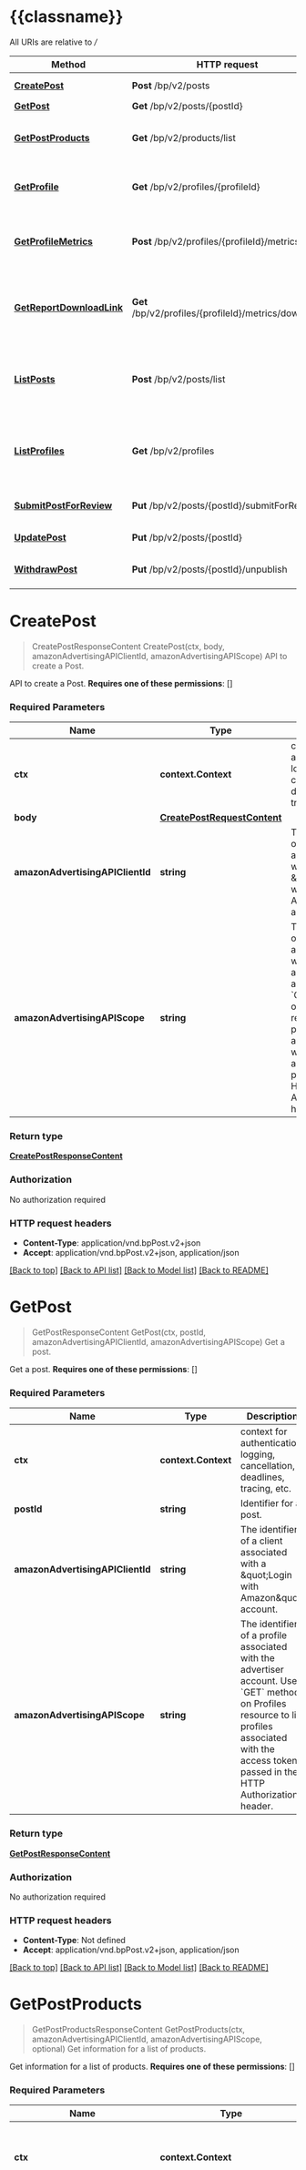 # {{classname}}

All URIs are relative to */*

Method | HTTP request | Description
------------- | ------------- | -------------
[**CreatePost**](PostsApi.md#CreatePost) | **Post** /bp/v2/posts | API to create a Post. 
[**GetPost**](PostsApi.md#GetPost) | **Get** /bp/v2/posts/{postId} | Get a post. 
[**GetPostProducts**](PostsApi.md#GetPostProducts) | **Get** /bp/v2/products/list | Get information for a list of products. 
[**GetProfile**](PostsApi.md#GetProfile) | **Get** /bp/v2/profiles/{profileId} | Get information for a Post Profile. 
[**GetProfileMetrics**](PostsApi.md#GetProfileMetrics) | **Post** /bp/v2/profiles/{profileId}/metrics | Get brand level performance metrics from Posts. 
[**GetReportDownloadLink**](PostsApi.md#GetReportDownloadLink) | **Get** /bp/v2/profiles/{profileId}/metrics/download | Get a URL to download a metrics report for the Post Profile. 
[**ListPosts**](PostsApi.md#ListPosts) | **Post** /bp/v2/posts/list | API to get posts data along with performance metrics for each post. 
[**ListProfiles**](PostsApi.md#ListProfiles) | **Get** /bp/v2/profiles | Get a list of Post Profiles that the advertiser has access to. 
[**SubmitPostForReview**](PostsApi.md#SubmitPostForReview) | **Put** /bp/v2/posts/{postId}/submitForReview | Submit a Post for review. 
[**UpdatePost**](PostsApi.md#UpdatePost) | **Put** /bp/v2/posts/{postId} | Update a Post&#x27;s data. 
[**WithdrawPost**](PostsApi.md#WithdrawPost) | **Put** /bp/v2/posts/{postId}/unpublish | Unpublishes a Post from Amazon. 

# **CreatePost**
> CreatePostResponseContent CreatePost(ctx, body, amazonAdvertisingAPIClientId, amazonAdvertisingAPIScope)
API to create a Post. 

API to create a Post.   **Requires one of these permissions**: []

### Required Parameters

Name | Type | Description  | Notes
------------- | ------------- | ------------- | -------------
 **ctx** | **context.Context** | context for authentication, logging, cancellation, deadlines, tracing, etc.
  **body** | [**CreatePostRequestContent**](CreatePostRequestContent.md)|  | 
  **amazonAdvertisingAPIClientId** | **string**| The identifier of a client associated with a \&quot;Login with Amazon\&quot; account. | 
  **amazonAdvertisingAPIScope** | **string**| The identifier of a profile associated with the advertiser account.      Use &#x60;GET&#x60; method on Profiles resource to list profiles associated with      the access token passed in the HTTP Authorization header. | 

### Return type

[**CreatePostResponseContent**](CreatePostResponseContent.md)

### Authorization

No authorization required

### HTTP request headers

 - **Content-Type**: application/vnd.bpPost.v2+json
 - **Accept**: application/vnd.bpPost.v2+json, application/json

[[Back to top]](#) [[Back to API list]](../README.md#documentation-for-api-endpoints) [[Back to Model list]](../README.md#documentation-for-models) [[Back to README]](../README.md)

# **GetPost**
> GetPostResponseContent GetPost(ctx, postId, amazonAdvertisingAPIClientId, amazonAdvertisingAPIScope)
Get a post. 

Get a post.   **Requires one of these permissions**: []

### Required Parameters

Name | Type | Description  | Notes
------------- | ------------- | ------------- | -------------
 **ctx** | **context.Context** | context for authentication, logging, cancellation, deadlines, tracing, etc.
  **postId** | **string**| Identifier for a post. | 
  **amazonAdvertisingAPIClientId** | **string**| The identifier of a client associated with a \&quot;Login with Amazon\&quot; account. | 
  **amazonAdvertisingAPIScope** | **string**| The identifier of a profile associated with the advertiser account.      Use &#x60;GET&#x60; method on Profiles resource to list profiles associated with      the access token passed in the HTTP Authorization header. | 

### Return type

[**GetPostResponseContent**](GetPostResponseContent.md)

### Authorization

No authorization required

### HTTP request headers

 - **Content-Type**: Not defined
 - **Accept**: application/vnd.bpPost.v2+json, application/json

[[Back to top]](#) [[Back to API list]](../README.md#documentation-for-api-endpoints) [[Back to Model list]](../README.md#documentation-for-models) [[Back to README]](../README.md)

# **GetPostProducts**
> GetPostProductsResponseContent GetPostProducts(ctx, amazonAdvertisingAPIClientId, amazonAdvertisingAPIScope, optional)
Get information for a list of products. 

Get information for a list of products.   **Requires one of these permissions**: []

### Required Parameters

Name | Type | Description  | Notes
------------- | ------------- | ------------- | -------------
 **ctx** | **context.Context** | context for authentication, logging, cancellation, deadlines, tracing, etc.
  **amazonAdvertisingAPIClientId** | **string**| The identifier of a client associated with a \&quot;Login with Amazon\&quot; account. | 
  **amazonAdvertisingAPIScope** | **string**| The identifier of a profile associated with the advertiser account.      Use &#x60;GET&#x60; method on Profiles resource to list profiles associated with      the access token passed in the HTTP Authorization header. | 
 **optional** | ***PostsApiGetPostProductsOpts** | optional parameters | nil if no parameters

### Optional Parameters
Optional parameters are passed through a pointer to a PostsApiGetPostProductsOpts struct
Name | Type | Description  | Notes
------------- | ------------- | ------------- | -------------


 **asins** | [**optional.Interface of []string**](string.md)| A list of product identifiers. | 

### Return type

[**GetPostProductsResponseContent**](GetPostProductsResponseContent.md)

### Authorization

No authorization required

### HTTP request headers

 - **Content-Type**: Not defined
 - **Accept**: application/vnd.bpProduct.v2+json, application/json

[[Back to top]](#) [[Back to API list]](../README.md#documentation-for-api-endpoints) [[Back to Model list]](../README.md#documentation-for-models) [[Back to README]](../README.md)

# **GetProfile**
> GetProfileResponseContent GetProfile(ctx, profileId, amazonAdvertisingAPIClientId, amazonAdvertisingAPIScope)
Get information for a Post Profile. 

Get information for a Post Profile.   **Requires one of these permissions**: []

### Required Parameters

Name | Type | Description  | Notes
------------- | ------------- | ------------- | -------------
 **ctx** | **context.Context** | context for authentication, logging, cancellation, deadlines, tracing, etc.
  **profileId** | **string**| Identifier for a profile. | 
  **amazonAdvertisingAPIClientId** | **string**| The identifier of a client associated with a \&quot;Login with Amazon\&quot; account. | 
  **amazonAdvertisingAPIScope** | **string**| The identifier of a profile associated with the advertiser account.      Use &#x60;GET&#x60; method on Profiles resource to list profiles associated with      the access token passed in the HTTP Authorization header. | 

### Return type

[**GetProfileResponseContent**](GetProfileResponseContent.md)

### Authorization

No authorization required

### HTTP request headers

 - **Content-Type**: Not defined
 - **Accept**: application/vnd.bpProfile.v2+json, application/json

[[Back to top]](#) [[Back to API list]](../README.md#documentation-for-api-endpoints) [[Back to Model list]](../README.md#documentation-for-models) [[Back to README]](../README.md)

# **GetProfileMetrics**
> GetProfileMetricsResponseContent GetProfileMetrics(ctx, profileId, amazonAdvertisingAPIClientId, amazonAdvertisingAPIScope, optional)
Get brand level performance metrics from Posts. 

Get brand level performance metrics from Posts.   **Requires one of these permissions**: []

### Required Parameters

Name | Type | Description  | Notes
------------- | ------------- | ------------- | -------------
 **ctx** | **context.Context** | context for authentication, logging, cancellation, deadlines, tracing, etc.
  **profileId** | **string**|  | 
  **amazonAdvertisingAPIClientId** | **string**| The identifier of a client associated with a \&quot;Login with Amazon\&quot; account. | 
  **amazonAdvertisingAPIScope** | **string**| The identifier of a profile associated with the advertiser account.      Use &#x60;GET&#x60; method on Profiles resource to list profiles associated with      the access token passed in the HTTP Authorization header. | 
 **optional** | ***PostsApiGetProfileMetricsOpts** | optional parameters | nil if no parameters

### Optional Parameters
Optional parameters are passed through a pointer to a PostsApiGetProfileMetricsOpts struct
Name | Type | Description  | Notes
------------- | ------------- | ------------- | -------------



 **body** | [**optional.Interface of GetProfileMetricsRequestContent**](GetProfileMetricsRequestContent.md)|  | 

### Return type

[**GetProfileMetricsResponseContent**](GetProfileMetricsResponseContent.md)

### Authorization

No authorization required

### HTTP request headers

 - **Content-Type**: application/vnd.bpProfile.v2+json
 - **Accept**: application/vnd.bpProfile.v2+json, application/json

[[Back to top]](#) [[Back to API list]](../README.md#documentation-for-api-endpoints) [[Back to Model list]](../README.md#documentation-for-models) [[Back to README]](../README.md)

# **GetReportDownloadLink**
> GetReportDownloadLinkResponseContent GetReportDownloadLink(ctx, profileId, amazonAdvertisingAPIClientId, amazonAdvertisingAPIScope, optional)
Get a URL to download a metrics report for the Post Profile. 

Get a URL to download a metrics report for the Post Profile.   **Requires one of these permissions**: []

### Required Parameters

Name | Type | Description  | Notes
------------- | ------------- | ------------- | -------------
 **ctx** | **context.Context** | context for authentication, logging, cancellation, deadlines, tracing, etc.
  **profileId** | **string**|  | 
  **amazonAdvertisingAPIClientId** | **string**| The identifier of a client associated with a \&quot;Login with Amazon\&quot; account. | 
  **amazonAdvertisingAPIScope** | **string**| The identifier of a profile associated with the advertiser account.      Use &#x60;GET&#x60; method on Profiles resource to list profiles associated with      the access token passed in the HTTP Authorization header. | 
 **optional** | ***PostsApiGetReportDownloadLinkOpts** | optional parameters | nil if no parameters

### Optional Parameters
Optional parameters are passed through a pointer to a PostsApiGetReportDownloadLinkOpts struct
Name | Type | Description  | Notes
------------- | ------------- | ------------- | -------------



 **metricStartDate** | **optional.String**| The start date to get metrics for. The value is in ISO8601 full-date format (UTC). For example, 2020-08-16. | 
 **metricEndDate** | **optional.String**| The end date to get metrics for. The value is in ISO8601 full-date format (UTC). For example, 2020-08-16. | 

### Return type

[**GetReportDownloadLinkResponseContent**](GetReportDownloadLinkResponseContent.md)

### Authorization

No authorization required

### HTTP request headers

 - **Content-Type**: Not defined
 - **Accept**: application/vnd.bpProfile.v2+json, application/json

[[Back to top]](#) [[Back to API list]](../README.md#documentation-for-api-endpoints) [[Back to Model list]](../README.md#documentation-for-models) [[Back to README]](../README.md)

# **ListPosts**
> ListPostsResponseContent ListPosts(ctx, body, amazonAdvertisingAPIClientId, amazonAdvertisingAPIScope)
API to get posts data along with performance metrics for each post. 

API to get posts data along with performance metrics for each post.   **Requires one of these permissions**: []

### Required Parameters

Name | Type | Description  | Notes
------------- | ------------- | ------------- | -------------
 **ctx** | **context.Context** | context for authentication, logging, cancellation, deadlines, tracing, etc.
  **body** | [**ListPostsRequestContent**](ListPostsRequestContent.md)|  | 
  **amazonAdvertisingAPIClientId** | **string**| The identifier of a client associated with a \&quot;Login with Amazon\&quot; account. | 
  **amazonAdvertisingAPIScope** | **string**| The identifier of a profile associated with the advertiser account.      Use &#x60;GET&#x60; method on Profiles resource to list profiles associated with      the access token passed in the HTTP Authorization header. | 

### Return type

[**ListPostsResponseContent**](ListPostsResponseContent.md)

### Authorization

No authorization required

### HTTP request headers

 - **Content-Type**: application/vnd.bpPost.v2+json
 - **Accept**: application/vnd.bpPost.v2+json, application/json

[[Back to top]](#) [[Back to API list]](../README.md#documentation-for-api-endpoints) [[Back to Model list]](../README.md#documentation-for-models) [[Back to README]](../README.md)

# **ListProfiles**
> ListProfilesResponseContent ListProfiles(ctx, amazonAdvertisingAPIClientId, amazonAdvertisingAPIScope, optional)
Get a list of Post Profiles that the advertiser has access to. 

Get a list of Post Profiles that the advertiser has access to.   **Requires one of these permissions**: []

### Required Parameters

Name | Type | Description  | Notes
------------- | ------------- | ------------- | -------------
 **ctx** | **context.Context** | context for authentication, logging, cancellation, deadlines, tracing, etc.
  **amazonAdvertisingAPIClientId** | **string**| The identifier of a client associated with a \&quot;Login with Amazon\&quot; account. | 
  **amazonAdvertisingAPIScope** | **string**| The identifier of a profile associated with the advertiser account.      Use &#x60;GET&#x60; method on Profiles resource to list profiles associated with      the access token passed in the HTTP Authorization header. | 
 **optional** | ***PostsApiListProfilesOpts** | optional parameters | nil if no parameters

### Optional Parameters
Optional parameters are passed through a pointer to a PostsApiListProfilesOpts struct
Name | Type | Description  | Notes
------------- | ------------- | ------------- | -------------


 **nextToken** | **optional.String**| Pagination token to get next page of results from previous call. | 
 **maxResults** | **optional.Float64**| Number of items to be returned on this call. | 

### Return type

[**ListProfilesResponseContent**](ListProfilesResponseContent.md)

### Authorization

No authorization required

### HTTP request headers

 - **Content-Type**: Not defined
 - **Accept**: application/vnd.bpProfile.v2+json, application/json

[[Back to top]](#) [[Back to API list]](../README.md#documentation-for-api-endpoints) [[Back to Model list]](../README.md#documentation-for-models) [[Back to README]](../README.md)

# **SubmitPostForReview**
> SubmitPostForReviewResponseContent SubmitPostForReview(ctx, body, postId, amazonAdvertisingAPIClientId, amazonAdvertisingAPIScope)
Submit a Post for review. 

Submit a Post for review.   **Requires one of these permissions**: []

### Required Parameters

Name | Type | Description  | Notes
------------- | ------------- | ------------- | -------------
 **ctx** | **context.Context** | context for authentication, logging, cancellation, deadlines, tracing, etc.
  **body** | [**SubmitPostForReviewRequestContent**](SubmitPostForReviewRequestContent.md)|  | 
  **postId** | **string**| Identifier for a post. | 
  **amazonAdvertisingAPIClientId** | **string**| The identifier of a client associated with a \&quot;Login with Amazon\&quot; account. | 
  **amazonAdvertisingAPIScope** | **string**| The identifier of a profile associated with the advertiser account.      Use &#x60;GET&#x60; method on Profiles resource to list profiles associated with      the access token passed in the HTTP Authorization header. | 

### Return type

[**SubmitPostForReviewResponseContent**](SubmitPostForReviewResponseContent.md)

### Authorization

No authorization required

### HTTP request headers

 - **Content-Type**: application/vnd.bpPost.v2+json
 - **Accept**: application/vnd.bpPost.v2+json, application/json

[[Back to top]](#) [[Back to API list]](../README.md#documentation-for-api-endpoints) [[Back to Model list]](../README.md#documentation-for-models) [[Back to README]](../README.md)

# **UpdatePost**
> UpdatePostResponseContent UpdatePost(ctx, body, postId, amazonAdvertisingAPIClientId, amazonAdvertisingAPIScope)
Update a Post's data. 

Update a Post's data.   **Requires one of these permissions**: []

### Required Parameters

Name | Type | Description  | Notes
------------- | ------------- | ------------- | -------------
 **ctx** | **context.Context** | context for authentication, logging, cancellation, deadlines, tracing, etc.
  **body** | [**UpdatePostRequestContent**](UpdatePostRequestContent.md)|  | 
  **postId** | **string**| Identifier for a post. | 
  **amazonAdvertisingAPIClientId** | **string**| The identifier of a client associated with a \&quot;Login with Amazon\&quot; account. | 
  **amazonAdvertisingAPIScope** | **string**| The identifier of a profile associated with the advertiser account.      Use &#x60;GET&#x60; method on Profiles resource to list profiles associated with      the access token passed in the HTTP Authorization header. | 

### Return type

[**UpdatePostResponseContent**](UpdatePostResponseContent.md)

### Authorization

No authorization required

### HTTP request headers

 - **Content-Type**: application/vnd.bpPost.v2+json
 - **Accept**: application/vnd.bpPost.v2+json, application/json

[[Back to top]](#) [[Back to API list]](../README.md#documentation-for-api-endpoints) [[Back to Model list]](../README.md#documentation-for-models) [[Back to README]](../README.md)

# **WithdrawPost**
> WithdrawPostResponseContent WithdrawPost(ctx, body, postId, amazonAdvertisingAPIClientId, amazonAdvertisingAPIScope)
Unpublishes a Post from Amazon. 

Unpublishes a Post from Amazon.   **Requires one of these permissions**: []

### Required Parameters

Name | Type | Description  | Notes
------------- | ------------- | ------------- | -------------
 **ctx** | **context.Context** | context for authentication, logging, cancellation, deadlines, tracing, etc.
  **body** | [**WithdrawPostRequestContent**](WithdrawPostRequestContent.md)|  | 
  **postId** | **string**| Identifier for a post. | 
  **amazonAdvertisingAPIClientId** | **string**| The identifier of a client associated with a \&quot;Login with Amazon\&quot; account. | 
  **amazonAdvertisingAPIScope** | **string**| The identifier of a profile associated with the advertiser account.      Use &#x60;GET&#x60; method on Profiles resource to list profiles associated with      the access token passed in the HTTP Authorization header. | 

### Return type

[**WithdrawPostResponseContent**](WithdrawPostResponseContent.md)

### Authorization

No authorization required

### HTTP request headers

 - **Content-Type**: application/vnd.bpPost.v2+json
 - **Accept**: application/vnd.bpPost.v2+json, application/json

[[Back to top]](#) [[Back to API list]](../README.md#documentation-for-api-endpoints) [[Back to Model list]](../README.md#documentation-for-models) [[Back to README]](../README.md)

